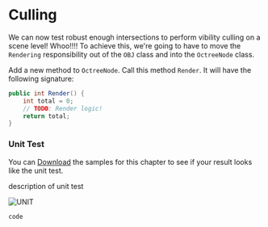 # Culling

We can now test robust enough intersections to perform vibility culling on a scene level! Whoo!!!! To achieve this, we're going to have to move the ```Rendering``` responsibility out of the ```OBJ``` class and into the ```OctreeNode``` class.

Add a new method to ```OctreeNode```. Call this method ```Render```. It will have the following signature:

```cs
public int Render() {
    int total = 0;
    // TODO: Render logic!
    return total;
}
```

### Unit Test

You can [Download](../Samples/SAMPLE.rar) the samples for this chapter to see if your result looks like the unit test.

description of unit test

![UNIT](image)

```cs
code
```
